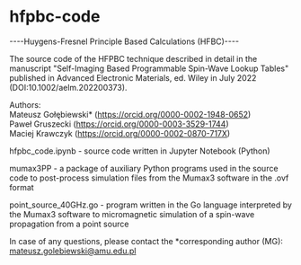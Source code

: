 # hfpbc-code

----Huygens-Fresnel Principle Based Calculations (HFBC)----

The source code of the HFPBC technique described in detail in the manuscript "Self-Imaging Based Programmable Spin-Wave Lookup Tables" published in Advanced Electronic Materials, ed. Wiley in July 2022 (DOI:10.1002/aelm.202200373).

Authors:  
Mateusz Gołębiewski* (https://orcid.org/0000-0002-1948-0652)  
Paweł Gruszecki (https://orcid.org/0000-0003-3529-1744)  
Maciej Krawczyk (https://orcid.org/0000-0002-0870-717X)  

hfpbc_code.ipynb - source code written in Jupyter Notebook (Python)  

mumax3PP - a package of auxiliary Python programs used in the source code to post-process simulation files from the Mumax3 software in the .ovf format  

point_source_40GHz.go - program written in the Go language interpreted by the Mumax3 software to micromagnetic simulation of a spin-wave propagation from a point source  

In case of any questions, please contact the *corresponding author (MG): mateusz.golebiewski@amu.edu.pl
